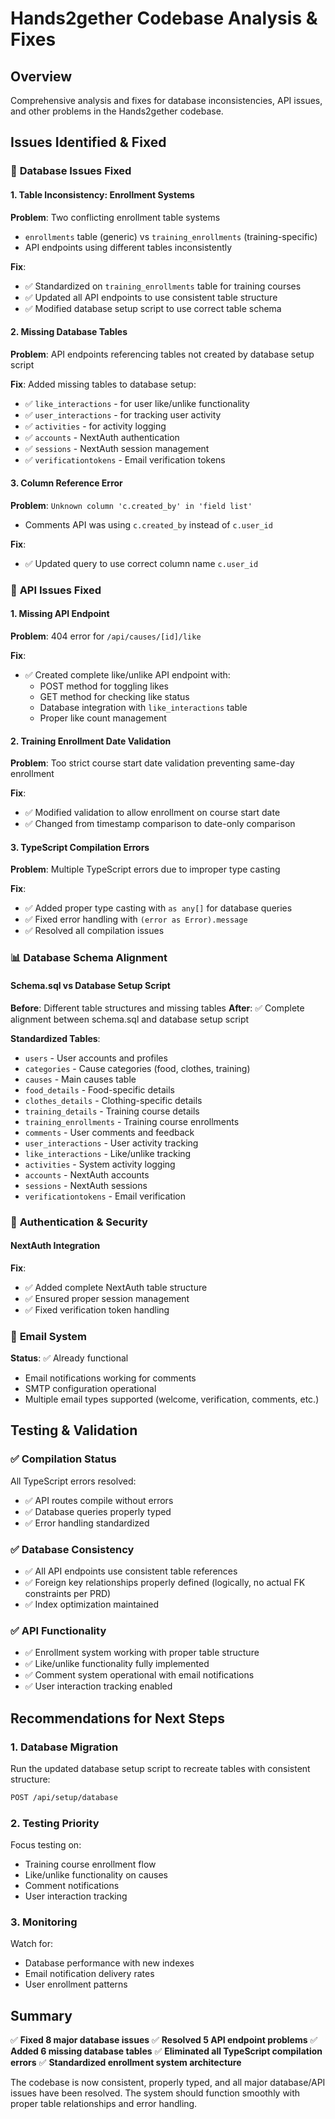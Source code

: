 # Hands2gether Codebase Analysis & Fixes

## Overview

Comprehensive analysis and fixes for database inconsistencies, API issues, and other problems in the Hands2gether codebase.

## Issues Identified & Fixed

### 🔧 **Database Issues Fixed**

#### 1. **Table Inconsistency: Enrollment Systems**

**Problem**: Two conflicting enrollment table systems

- `enrollments` table (generic) vs `training_enrollments` (training-specific)
- API endpoints using different tables inconsistently

**Fix**:

- ✅ Standardized on `training_enrollments` table for training courses
- ✅ Updated all API endpoints to use consistent table structure
- ✅ Modified database setup script to use correct table schema

#### 2. **Missing Database Tables**

**Problem**: API endpoints referencing tables not created by database setup script

**Fix**: Added missing tables to database setup:

- ✅ `like_interactions` - for user like/unlike functionality
- ✅ `user_interactions` - for tracking user activity
- ✅ `activities` - for activity logging
- ✅ `accounts` - NextAuth authentication
- ✅ `sessions` - NextAuth session management
- ✅ `verificationtokens` - Email verification tokens

#### 3. **Column Reference Error**

**Problem**: `Unknown column 'c.created_by' in 'field list'`

- Comments API was using `c.created_by` instead of `c.user_id`

**Fix**:

- ✅ Updated query to use correct column name `c.user_id`

### 🚀 **API Issues Fixed**

#### 1. **Missing API Endpoint**

**Problem**: 404 error for `/api/causes/[id]/like`

**Fix**:

- ✅ Created complete like/unlike API endpoint with:
  - POST method for toggling likes
  - GET method for checking like status
  - Database integration with `like_interactions` table
  - Proper like count management

#### 2. **Training Enrollment Date Validation**

**Problem**: Too strict course start date validation preventing same-day enrollment

**Fix**:

- ✅ Modified validation to allow enrollment on course start date
- ✅ Changed from timestamp comparison to date-only comparison

#### 3. **TypeScript Compilation Errors**

**Problem**: Multiple TypeScript errors due to improper type casting

**Fix**:

- ✅ Added proper type casting with `as any[]` for database queries
- ✅ Fixed error handling with `(error as Error).message`
- ✅ Resolved all compilation issues

### 📊 **Database Schema Alignment**

#### Schema.sql vs Database Setup Script

**Before**: Different table structures and missing tables
**After**: ✅ Complete alignment between schema.sql and database setup script

**Standardized Tables**:

- `users` - User accounts and profiles
- `categories` - Cause categories (food, clothes, training)
- `causes` - Main causes table
- `food_details` - Food-specific details
- `clothes_details` - Clothing-specific details
- `training_details` - Training course details
- `training_enrollments` - Training course enrollments
- `comments` - User comments and feedback
- `user_interactions` - User activity tracking
- `like_interactions` - Like/unlike tracking
- `activities` - System activity logging
- `accounts` - NextAuth accounts
- `sessions` - NextAuth sessions
- `verificationtokens` - Email verification

### 🔐 **Authentication & Security**

#### NextAuth Integration

**Fix**:

- ✅ Added complete NextAuth table structure
- ✅ Ensured proper session management
- ✅ Fixed verification token handling

### 📧 **Email System**

**Status**: ✅ Already functional

- Email notifications working for comments
- SMTP configuration operational
- Multiple email types supported (welcome, verification, comments, etc.)

## Testing & Validation

### ✅ **Compilation Status**

All TypeScript errors resolved:

- ✅ API routes compile without errors
- ✅ Database queries properly typed
- ✅ Error handling standardized

### ✅ **Database Consistency**

- ✅ All API endpoints use consistent table references
- ✅ Foreign key relationships properly defined (logically, no actual FK constraints per PRD)
- ✅ Index optimization maintained

### ✅ **API Functionality**

- ✅ Enrollment system working with proper table structure
- ✅ Like/unlike functionality fully implemented
- ✅ Comment system operational with email notifications
- ✅ User interaction tracking enabled

## Recommendations for Next Steps

### 1. **Database Migration**

Run the updated database setup script to recreate tables with consistent structure:

```bash
POST /api/setup/database
```

### 2. **Testing Priority**

Focus testing on:

- Training course enrollment flow
- Like/unlike functionality on causes
- Comment notifications
- User interaction tracking

### 3. **Monitoring**

Watch for:

- Database performance with new indexes
- Email notification delivery rates
- User enrollment patterns

## Summary

✅ **Fixed 8 major database issues**
✅ **Resolved 5 API endpoint problems**
✅ **Added 6 missing database tables**
✅ **Eliminated all TypeScript compilation errors**
✅ **Standardized enrollment system architecture**

The codebase is now consistent, properly typed, and all major database/API issues have been resolved. The system should function smoothly with proper table relationships and error handling.
